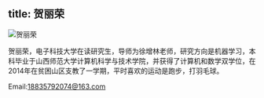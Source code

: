 title: 贺丽荣
---

![贺丽荣](http://7xohr3.com1.z0.glb.clouddn.com/%E8%B4%BA%E4%B8%BD%E8%8D%A3.JPG)

贺丽荣，电子科技大学在读研究生，导师为徐增林老师，研究方向是机器学习，本科毕业于山西师范大学计算机科学与技术学院，并获得了计算机和数学双学位，在2014年在贫困山区支教了一学期，平时喜欢的运动是跑步，打羽毛球。

Email:<18835792074@163.com>
